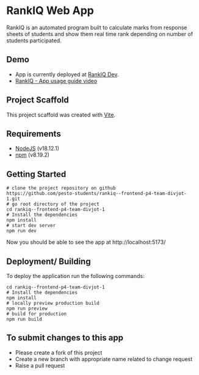 # RankIQ Web App

RankIQ is an automated program built to calculate marks from response sheets of students and show them real time rank depending on number of students participated.

## Demo
- App is currently deployed at [RankIQ Dev](https://rankiq.netlify.app/login).
- [RankIQ - App usage guide video](https://www.loom.com/share/0678fc8a7b2c44aaab24162074682a91)

## Project Scaffold
This project scaffold was created with [Vite](https://vitejs.dev/guide/).

## Requirements
- [NodeJS](https://nodejs.org/en/) (v18.12.1)
- [npm](https://docs.npmjs.com/try-the-latest-stable-version-of-npm) (v8.19.2)

## Getting Started
```
# clone the project repository on github
https://github.com/pesto-students/rankiq--frontend-p4-team-divjot-1.git
# go root directory of the project
cd rankiq--frontend-p4-team-divjot-1
# Install the dependencies
npm install
# start dev server
npm run dev
```
Now you should be able to see the app at http://localhost:5173/

## Deployment/ Building
To deploy the application run the following commands:
```
cd rankiq--frontend-p4-team-divjot-1
# Install the dependencies
npm install
# locally preview production build
npm run preview
# build for production
npm run build
```

## To submit changes to this app
- Please create a fork of this project
- Create a new branch with appropriate name related to change request
- Raise a pull request
